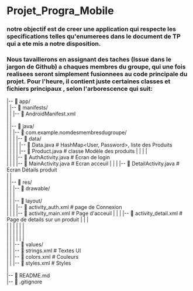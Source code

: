 # Projet_Progra_Mobile
### notre objectif est de creer une application qui respecte les specifications telles qu'enumerees dans le document de TP qui a ete mis a notre disposition.

### Nous tavaillerons en assignant des taches (Issue dans le jargon de Github) a chaques membres du groupe,  qui une fois realisees seront simplement fusionnees au code principale du projet. Pour l'heure, il contient juste certaines classes et fichiers principaux , selon l'arborescence qui suit:

|-- 📁 app/  
|   |-- 📁 manifests/  
|   |   |-- 📄 AndroidManifest.xml  
|   |  
|   |-- 📁 java/  
|   |   |-- 📁 com.example.nomdesmembresdugroupe/  
|   |   |   |-- 📁 data/  
|   |   |   |   |-- 📄 Data.java                   # HashMap<User, Password>, liste des Produits  
|   |   |   |   |-- 📄 Product.java                # classe Modèle des produits
|   |   |   |  
|   |   |   |-- 📄 AuthActivity.java               # Écran de login  
|   |   |   |-- 📄 MainActivity.java               # Ecran acceuil 
|   |   |   |-- 📄 DetailActivity.java             # Ecran Détails produit  
|   |  
|   |-- 📁 res/  
|   |   |-- 📁 drawable/                          
|   |   |  
|   |   |-- 📁 layout/  
|   |   |   |-- 📄 activity_auth.xml               # page de  Connexion  
|   |   |   |-- 📄 activity_main.xml               # Page d'acceuil
|   |   |   |-- 📄 activity_detail.xml             # Page de details sur un produit
|   |   |  
|   |   | 
|   |   |  
|   |   |
|   |   |   
|   |   | 
|   |   |  
|   |   |-- 📁 values/  
|   |       |-- 📄 strings.xml                    # Textes UI  
|   |       |-- 📄 colors.xml                     # Couleurs  
|   |       |-- 📄 styles.xml                     # Styles  
|  
|-- 📄 README.md  
|-- 📄 .gitignore  

